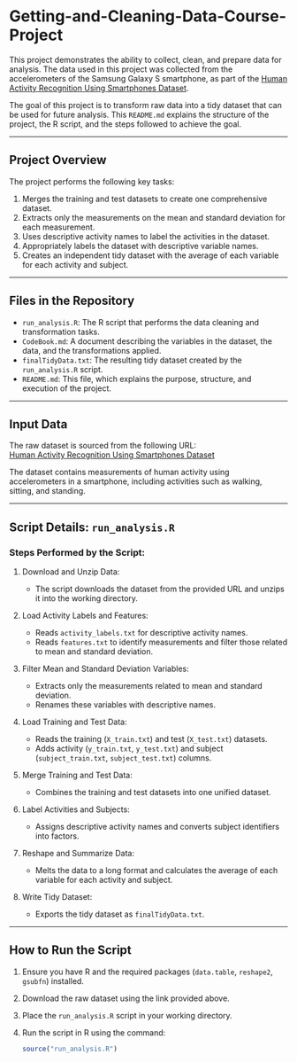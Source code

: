 # Getting-and-Cleaning-Data-Course-Project

This project demonstrates the ability to collect, clean, and prepare data for analysis. The data used in this project was collected from the accelerometers of the Samsung Galaxy S smartphone, as part of the [Human Activity Recognition Using Smartphones Dataset](http://archive.ics.uci.edu/ml/datasets/Human+Activity+Recognition+Using+Smartphones).

The goal of this project is to transform raw data into a tidy dataset that can be used for future analysis. This `README.md` explains the structure of the project, the R script, and the steps followed to achieve the goal.

---

## Project Overview

The project performs the following key tasks:
1. Merges the training and test datasets to create one comprehensive dataset.
2. Extracts only the measurements on the mean and standard deviation for each measurement.
3. Uses descriptive activity names to label the activities in the dataset.
4. Appropriately labels the dataset with descriptive variable names.
5. Creates an independent tidy dataset with the average of each variable for each activity and subject.

---

## Files in the Repository

- `run_analysis.R`: The R script that performs the data cleaning and transformation tasks.
- `CodeBook.md`: A document describing the variables in the dataset, the data, and the transformations applied.
- `finalTidyData.txt`: The resulting tidy dataset created by the `run_analysis.R` script.
- `README.md`: This file, which explains the purpose, structure, and execution of the project.

---

## Input Data

The raw dataset is sourced from the following URL:  
[Human Activity Recognition Using Smartphones Dataset](https://d396qusza40orc.cloudfront.net/getdata%2Fprojectfiles%2FUCI%20HAR%20Dataset.zip)

The dataset contains measurements of human activity using accelerometers in a smartphone, including activities such as walking, sitting, and standing.

---

## Script Details: `run_analysis.R`

### Steps Performed by the Script:

1. Download and Unzip Data:
   - The script downloads the dataset from the provided URL and unzips it into the working directory.

2. Load Activity Labels and Features:
   - Reads `activity_labels.txt` for descriptive activity names.
   - Reads `features.txt` to identify measurements and filter those related to mean and standard deviation.

3. Filter Mean and Standard Deviation Variables:
   - Extracts only the measurements related to mean and standard deviation.
   - Renames these variables with descriptive names.

4. Load Training and Test Data:
   - Reads the training (`X_train.txt`) and test (`X_test.txt`) datasets.
   - Adds activity (`y_train.txt`, `y_test.txt`) and subject (`subject_train.txt`, `subject_test.txt`) columns.

5. Merge Training and Test Data:
   - Combines the training and test datasets into one unified dataset.

6. Label Activities and Subjects:
   - Assigns descriptive activity names and converts subject identifiers into factors.

7. Reshape and Summarize Data:
   - Melts the data to a long format and calculates the average of each variable for each activity and subject.

8. Write Tidy Dataset:
   - Exports the tidy dataset as `finalTidyData.txt`.

---

## How to Run the Script

1. Ensure you have R and the required packages (`data.table`, `reshape2`, `gsubfn`) installed.
2. Download the raw dataset using the link provided above.
3. Place the `run_analysis.R` script in your working directory.
4. Run the script in R using the command:

   ```R
   source("run_analysis.R")
